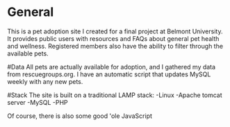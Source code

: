 # General
This is a pet adoption site I created for a final project at Belmont University. It provides public users with resources and FAQs about general pet health and wellness. Registered members also have the ability to filter through the available pets. 

#Data
All pets are actually available for adoption, and I gathered my data from rescuegroups.org. I have an automatic script that updates MySQL weekly with any new pets. 

#Stack
The site is built on a traditional LAMP stack:
-Linux
-Apache tomcat server
-MySQL
-PHP

Of course, there is also some good 'ole JavaScript
